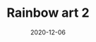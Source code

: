 --- 
title: Rainbow art 2
date: '2020-12-06'
thumb_image: images/mar-5yo/5yo-mar-rainbow-art2.jpg
thumb_image_alt: Rainbow art 2
image: images/mar-5yo/5yo-mar-rainbow-art2.jpg
image_alt: Rainbow art 2
template: project  
---	